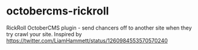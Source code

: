 # octobercms-rickroll
RickRoll OctoberCMS plugin - send chancers off to another site when they try crawl your site. Inspired by https://twitter.com/LiamHammett/status/1260984553570570240

